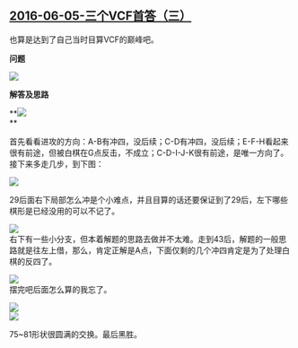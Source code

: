 ## [2016-06-05-三个VCF首答（三）][0]

也算是达到了自己当时目算VCF的巅峰吧。

**问题**

![](http://imglf1.ph.126.net/otXtjZHbzVxlveiI_DM_qw==/6631767055093915633.png)  

**解答及思路**

**![](http://imglf1.ph.126.net/vAH8SbpGpntA0Let3gPPVg==/6631579038605565814.png)  
**

首先看看进攻的方向：A-B有冲四，没后续；C-D有冲四，没后续；E-F-H看起来很有前途，但被白棋在G点反击，不成立；C-D-I-J-K很有前途，是唯一方向了。接下来多走几步，到下图：

![](http://imglf1.ph.126.net/aUsl2JRM3mY7xyzIENfBmA==/4870080047148586864.png)  
  

29后面右下局部怎么冲是个小难点，并且目算的话还要保证到了29后，左下哪些棋形是已经没用的可以不记了。

![](http://imglf0.ph.126.net/6c-x8h5tFHmi2ty6QHf3Pg==/6631772552652054663.jpg)  
右下有一些小分支，但本着解题的思路去做并不太难。走到43后，解题的一般思路就是往左上借，那么，肯定正解是A点，下面仅剩的几个冲四肯定是为了处理白棋的反四了。

![](http://imglf0.ph.126.net/KaYkiRPuI8nW13cc6vPDTw==/6631681293186947586.jpg)  
摆完吧后面怎么算的我忘了。

![](http://imglf1.ph.126.net/L_rkxOyk1_-I5NQ5J6El5A==/4929471267235029268.jpg)  
![](http://imglf0.ph.126.net/c5YbQdmXKZ9BXOU-StqH2Q==/4825044050874882024.png)

75~81形状很圆满的交换。最后黑胜。  
  
  



[0]: #